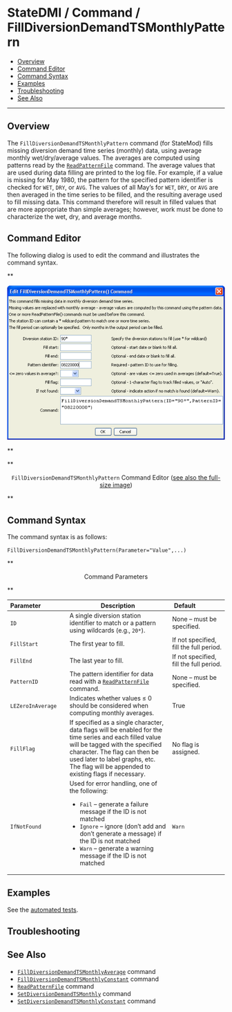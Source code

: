 # StateDMI / Command / FillDiversionDemandTSMonthlyPattern #

* [Overview](#overview)
* [Command Editor](#command-editor)
* [Command Syntax](#command-syntax)
* [Examples](#examples)
* [Troubleshooting](#troubleshooting)
* [See Also](#see-also)

-------------------------

## Overview ##

The `FillDiversionDemandTSMonthlyPattern` command (for StateMod)
fills missing diversion demand time series (monthly) data,
using average monthly wet/dry/average values.
The averages are computed using patterns read by the
[`ReadPatternFile`](../ReadPatternFile/ReadPatternFile.md) command.
The average values that are used during data filling are printed to the log file.
For example, if a value is missing for May 1980,
the pattern for the specified pattern identifier is checked for `WET`, `DRY`, or `AVG`.
The values of all May’s for `WET`, `DRY`, or `AVG` are then averaged in the time series to be filled,
and the resulting average used to fill missing data.
This command therefore will result in filled values that are more appropriate than simple averages;
however, work must be done to characterize the wet, dry, and average months.

## Command Editor ##

The following dialog is used to edit the command and illustrates the command syntax.

**<p style="text-align: center;">
![FillDiversionDemandTSMonthlyPattern](FillDiversionDemandTSMonthlyPattern.png)
</p>**

**<p style="text-align: center;">
`FillDiversionDemandTSMonthlyPattern` Command Editor (<a href="../FillDiversionDemandTSMonthlyPattern.png">see also the full-size image</a>)
</p>**

## Command Syntax ##

The command syntax is as follows:

```text
FillDiversionDemandTSMonthlyPattern(Parameter="Value",...)
```
**<p style="text-align: center;">
Command Parameters
</p>**

| **Parameter**&nbsp;&nbsp;&nbsp;&nbsp;&nbsp;&nbsp;&nbsp;&nbsp;&nbsp;&nbsp;&nbsp;&nbsp;&nbsp;&nbsp; | **Description** | **Default**&nbsp;&nbsp;&nbsp;&nbsp;&nbsp;&nbsp;&nbsp;&nbsp;&nbsp;&nbsp;&nbsp;&nbsp;&nbsp;&nbsp;&nbsp; |
| --------------|-----------------|----------------- |
| `ID` | A single diversion station identifier to match or a pattern using wildcards (e.g., `20*`). | None – must be specified. |
| `FillStart` | The first year to fill. | If not specified, fill the full period. |
| `FillEnd` | The last year to fill. | If not specified, fill the full period. |
| `PatternID` | The pattern identifier for data read with a [`ReadPatternFile`](../ReadPatternFile/ReadPatternFile.md) command. | None – must be specified. |
| `LEZeroInAverage` | Indicates whether values ≤ 0 should be considered when computing monthly averages. | True |
| `FillFlag` | If specified as a single character, data flags will be enabled for the time series and each filled value will be tagged with the specified character.  The flag can then be used later to label graphs, etc.  The flag will be appended to existing flags if necessary. | No flag is assigned. |
| `IfNotFound` | Used for error handling, one of the following:<ul><li>`Fail` – generate a failure message if the ID is not matched</li><li>`Ignore` – ignore (don’t add and don’t generate a message) if the ID is not matched</li><li>`Warn` – generate a warning message if the ID is not matched</li></ul> | `Warn` |

## Examples ##

See the [automated tests](https://github.com/OpenCDSS/cdss-app-statedmi-test/tree/master/test/regression/commands/FillDiversionDemandTSMonthlyPattern).

## Troubleshooting ##

## See Also ##

* [`FillDiversionDemandTSMonthlyAverage`](../FillDiversionDemandTSMonthlyPattern/FillDiversionDemandTSMonthlyAverage.md) command
* [`FillDiversionDemandTSMonthlyConstant`](../FillDiversionDemandTSMonthlyConstant/FillDiversionDemandTSMonthlyConstant.md) command
* [`ReadPatternFile`](../ReadPatternFile/ReadPatternFile.md) command
* [`SetDiversionDemandTSMonthly`](../SetDiversionDemandTSMonthly/SetDiversionDemandTSMonthly.md) command
* [`SetDiversionDemandTSMonthlyConstant`](../SetDiversionDemandTSMonthlyConstant/SetDiversionDemandTSMonthlyConstant.md) command
